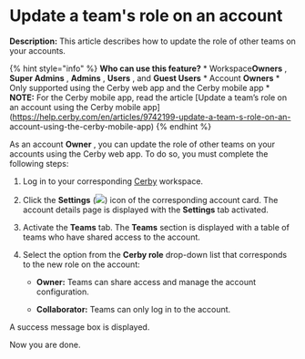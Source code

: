 # Update a team's role on an account

**Description:** This article describes how to update the role of other teams on your accounts.

{% hint style="info" %} **Who can use this feature?** * Workspace**Owners** ,
**Super Admins** , **Admins** , **Users** , and **Guest Users** * Account
**Owners** * Only supported using the Cerby web app and the Cerby mobile app *
**NOTE:** For the Cerby mobile app, read the article [Update a team’s role on
an account using the Cerby mobile
app](https://help.cerby.com/en/articles/9742199-update-a-team-s-role-on-an-
account-using-the-cerby-mobile-app) {% endhint %}

As an account **Owner** , you can update the role of other teams on your
accounts using the Cerby web app. To do so, you must complete the following
steps:

  1. Log in to your corresponding [Cerby](https://app.cerby.com/) workspace.

  2. Click the **Settings** (![](gitbook/imagesAD_4nXcpHi8U4PlufYKN66HWabYq3IiwOmh9G8xR_Db4yuTbS2J4zCczu1yy1Swlbhn24Jc6LBxDUygHygOLxaXmay4WiHT--z5zVwF5D1159taCQPoSR7zZ1GImqTut6wqpOV9TXEfnE1VoUeJXUdOgdwVwxOI)) icon of the corresponding account card. The account details page is displayed with the **Settings** tab activated.

  3. Activate the **Teams** tab. The **Teams** section is displayed with a table of teams who have shared access to the account.

  4. Select the option from the **Cerby role** drop-down list that corresponds to the new role on the account: 

     * **Owner:** Teams can share access and manage the account configuration.

     * **Collaborator:** Teams can only log in to the account.

A success message box is displayed.

Now you are done.


